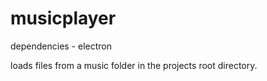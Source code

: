 # musicplayer

dependencies - electron

loads files from a music folder in the projects root directory.
